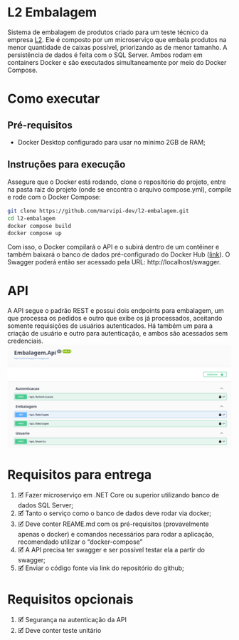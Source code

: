 # L2 Embalagem

Sistema de embalagem de produtos criado para um teste técnico da empresa [L2](https://www.l2code.com.br/ "L2").
Ele é composto por um microserviço que embala produtos na menor quantidade de caixas possível, priorizando as de menor
tamanho. A persistência de dados é feita com o SQL Server.
Ambos rodam em containers Docker e são executados simultaneamente por meio do Docker Compose.

# Como executar

## Pré-requisitos

- Docker Desktop configurado para usar no mínimo 2GB de RAM;

## Instruções para execução

Assegure que o Docker está rodando, clone o repositório do projeto, entre na pasta raiz do projeto (onde se encontra o
arquivo compose.yml), compile e rode com o Docker Compose:

```bash
git clone https://github.com/marvipi-dev/l2-embalagem.git
cd l2-embalagem
docker compose build
docker compose up
```

Com isso, o Docker compilará o API e o subirá dentro de um contêiner e também baixará o banco de dados pré-configurado
do Docker Hub ([link](https://hub.docker.com/r/marvipi/embalagem-repository-sqlserver "link")). O Swagger poderá então
ser acessado pela URL: http://localhost/swagger.

# API

A API segue o padrão REST e possui dois endpoints para embalagem, um que processa os pedidos e outro que exibe os já
processados, aceitando somente requisições de usuários autenticados. Há também um para a criação de usuário e outro para autenticação, 
e ambos são acessados sem credenciais.
![Swagger](res/api.png)

# Requisitos para entrega

1. 🗹 Fazer microserviço em .NET Core ou superior utilizando banco de dados SQL Server;
2. 🗹 Tanto o serviço como o banco de dados deve rodar via docker;
3. 🗹 Deve conter REAME.md com os pré-requisitos (provavelmente apenas o docker) e
   comandos necessários para rodar a aplicação, recomendado utilizar o “docker-compose”
4. 🗹 A API precisa ter swagger e ser possível testar ela a partir do swagger;
5. 🗹 Enviar o código fonte via link do repositório do github;

# Requisitos opcionais

1. 🗹 Segurança na autenticação da API
2. 🗹 Deve conter teste unitário


